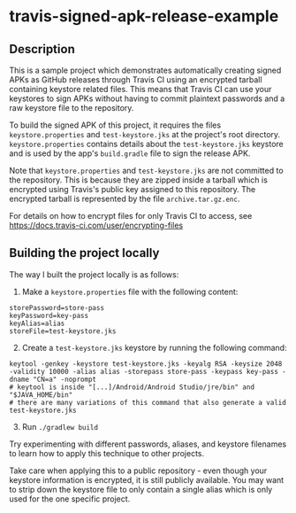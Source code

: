 # travis-signed-apk-release-example

## Description

This is a sample project which demonstrates automatically creating signed APKs as GitHub releases through Travis CI using an encrypted tarball containing keystore related files. This means that Travis CI can use your keystores to sign APKs without having to commit plaintext passwords and a raw keystore file to the repository.

To build the signed APK of this project, it requires the files `keystore.properties` and `test-keystore.jks` at the project's root directory. `keystore.properties` contains details about the `test-keystore.jks` keystore and is used by the app's `build.gradle` file to sign the release APK.

Note that `keystore.properties` and `test-keystore.jks` are not committed to the repository. This is because they are zipped inside a tarball which is encrypted using Travis's public key assigned to this repository. The encrypted tarball is represented by the file `archive.tar.gz.enc`.

For details on how to encrypt files for only Travis CI to access, see https://docs.travis-ci.com/user/encrypting-files


## Building the project locally

The way I built the project locally is as follows:

1. Make a `keystore.properties` file with the following content:
```
storePassword=store-pass
keyPassword=key-pass
keyAlias=alias
storeFile=test-keystore.jks
``` 

2. Create a `test-keystore.jks` keystore by running the following command:
```
keytool -genkey -keystore test-keystore.jks -keyalg RSA -keysize 2048 -validity 10000 -alias alias -storepass store-pass -keypass key-pass -dname "CN=a" -noprompt
# keytool is inside "[...]/Android/Android Studio/jre/bin" and "$JAVA_HOME/bin"
# there are many variations of this command that also generate a valid test-keystore.jks
```

3. Run `./gradlew build`

Try experimenting with different passwords, aliases, and keystore filenames to learn how to apply this technique to other projects.

Take care when applying this to a public repository - even though your keystore information is encrypted, it is still publicly available. You may want to strip down the keystore file to only contain a single alias which is only used for the one specific project.
